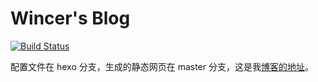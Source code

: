 # Wincer's Blog
[![Build Status](https://travis-ci.org/WincerChan/MyBlog.svg?branch=hexo)](https://travis-ci.org/WincerChan/MyBlog)

配置文件在 hexo 分支，生成的静态网页在 master 分支，这是我[博客的地址](https://blog.itswincer.com)。

